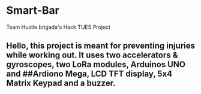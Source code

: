 # Smart-Bar
Team Hustle brigada's Hack TUES Project

## Hello, this project is meant for preventing injuries while working out. It uses two accelerators & gyroscopes, two LoRa modules, Arduinos UNO and ##Ardiono Mega, LCD TFT display, 5x4 Matrix Keypad and a buzzer. 
